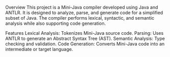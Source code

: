Overview
This project is a Mini-Java compiler developed using Java and ANTLR. It is designed to analyze, parse, and generate code for a simplified subset of Java. The compiler performs lexical, syntactic, and semantic analysis while also supporting code generation.

Features
Lexical Analysis: Tokenizes Mini-Java source code.
Parsing: Uses ANTLR to generate an Abstract Syntax Tree (AST).
Semantic Analysis: Type checking and validation.
Code Generation: Converts Mini-Java code into an intermediate or target language.
